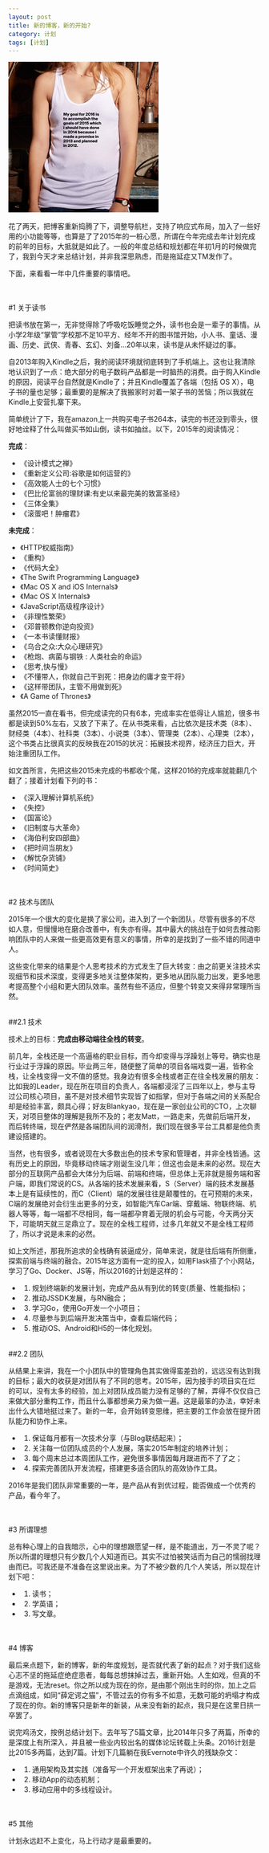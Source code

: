 ```yaml
---
layout: post
title: 新的博客，新的开始?
category: 计划
tags: [计划]
---
```


![My Goal](/assets/images/201602/2016Goal.jpg)

花了两天，把博客重新捣腾了下，调整导航栏，支持了响应式布局，加入了一些好用的小功能等等，也算是了了2015年的一桩心愿，所谓在今年完成去年计划完成的前年的目标，大抵就是如此了。一般的年度总结和规划都在年初1月的时候做完了，我到今天才来总结计划，并非我深思熟虑，而是拖延症又TM发作了。

下面，来看看一年中几件重要的事情吧。

<br>
<br>
#1 关于读书

把读书放在第一，无非觉得除了呼吸吃饭睡觉之外，读书也会是一辈子的事情。从小学2年级“掌管”学校那不足10平方、经年不开的图书馆开始，小人书、童话、漫画、历史、武侠、青春、玄幻、刘备...20年以来，读书是从未怀疑过的事。

自2013年购入Kindle之后，我的阅读环境就彻底转到了手机端上。这也让我清除地认识到了一点：绝大部分的电子数码产品都是一时脑热的消费。由于购入Kindle的原因，阅读平台自然就是Kindle了；并且Kindle覆盖了各端（包括 OS X），电子书的量也足够；最重要的是解决了我搬家时对着一架子书的苦恼；所以我就在Kindle上安营扎寨下来。

简单统计了下，我在amazon上一共购买电子书264本，读完的书还没到零头，很好地诠释了什么叫做买书如山倒，读书如抽丝。以下，2015年的阅读情况：


**完成**：

* 《设计模式之禅》
* 《重新定义公司:谷歌是如何运营的》
* 《高效能人士的七个习惯》
* 《巴比伦富翁的理财课:有史以来最完美的致富圣经》
* 《三体全集》
* 《滚蛋吧！肿瘤君》


**未完成**：

* 《HTTP权威指南》
* 《重构》
* 《代码大全》
* 《The Swift Programming Language》
* 《Mac OS X and iOS Internals》
* 《Mac OS X Internals》
* 《JavaScript高级程序设计》
* 《非理性繁荣》
* 《邓普顿教你逆向投资》
* 《一本书读懂财报》
* 《乌合之众:大众心理研究》
* 《枪炮、病菌与钢铁 : 人类社会的命运》
* 《思考,快与慢》
* 《不懂带人，你就自己干到死：把身边的庸才变干将》
* 《这样带团队，主管不用做到死》
* 《A Game of Thrones》


虽然2015一直在看书，但完成读完的只有6本，完成率实在低得让人尴尬，很多书都是读到50%左右，又放了下来了。在从书类来看，占比依次是技术类（8本）、财经类（4本）、社科类（3本）、小说类（3本）、管理类（2本）、心理类（2本），这个书类占比很真实的反映我在2015的状况：拓展技术视界，经济压力巨大，开始注重团队工作。

如文首所言，先把这些2015未完成的书都收个尾，这样2016的完成率就能翻几个翻了；接着计划看下列的书：

* 《深入理解计算机系统》
* 《失控》
* 《国富论》
* 《旧制度与大革命》
* 《海伯利安四部曲》
* 《把时间当朋友》
* 《解忧杂货铺》
* 《时间简史》

<br>
<br>
#2 技术与团队

2015年一个很大的变化是换了家公司，进入到了一个新团队，尽管有很多的不尽如人意，但慢慢地在磨合改善中，有失亦有得。其中最大的挑战在于如何去推动影响团队中的人来做一些更高效更有意义的事情，所幸的是找到了一些不错的同道中人。

这些变化带来的结果是个人思考技术的方式发生了巨大转变：由之前更关注技术实现细节和技术深度，变得更多地关注整体架构，更多地从团队能力出发，更多地思考提高整个小组和更大团队效率。虽然有些不适应，但整个转变又来得非常理所当然。


<br>
##2.1 技术

技术上的目标：**完成由移动端往全栈的转变**。

前几年，全栈还是一个高逼格的职业目标，而今却变得与浮躁划上等号。确实也是行业过于浮躁的原因。毕业两三年，随便整了简单的项目各端戏耍一遍，皆称全栈，让全栈变得一文不值的感觉。我身边有很多全栈或者正在往全栈发展的朋友：比如我的Leader，现在所在项目的负责人，各端都浸淫了三四年以上，参与主导过公司核心项目，虽不是对技术细节实现皆了如指掌，但对于各端之间的关系配合却是经验丰富，颇具心得；好友Blankyao，现在是一家创业公司的CTO，上次聊天，对项目整体的理解是我所不及的；老友Matt，一路走来，先做前后端开发，而后转终端，现在俨然是各端团队间的润滑剂，我们现在很多平台工具都是他负责建设搭建的。


当然，也有很多，或者说现在大多数出色的技术专家和管理者，并非全栈皆通。这有历史上的原因，毕竟移动终端才刚诞生没几年；但这也会是未来的必然。现在大部分的互联网产品都会大体分为后端、前端和终端，但总体上无非就是服务端和客户端，即我们常说的CS。从各端的技术发展来看，S（Server）端的技术发展基本上是有延续性的，而C（Client）端的发展往往是颠覆性的。在可预期的未来，C端的发展绝对会衍生出更多的分支，如智能汽车Car端、穿戴端、物联终端、机器人等等，每一端都不尽相同，每一端都孕育着无限的机会与可能，今天两分天下，可能明天就三足鼎立了。现在的全栈工程师，过多几年就又不是全栈工程师了，所以才说是未来的必然。


如上文所述，那我所追求的全栈确有装逼成分，简单来说，就是往后端有所侧重，探索前端与终端的融合。2015年这方面有一定的投入，如用Flask搭了个小网站，学习了Go、Docker、JS等，所以2016的计划是这样的：

* 1) 规划终端新的发展计划，完成产品从有到优的转变(质量、性能指标)；
* 2) 推动JSSDK发展，与RN融合；
* 3) 学习Go，使用Go开发一个小项目；
* 4) 尽量参与到后端开发决策当中，查看后端代码；
* 5) 推动iOS、Android和H5的一体化规划。


<br>
##2.2 团队

从结果上来讲，我在一个小团队中的管理角色其实做得蛮差劲的，远远没有达到我的目标；最大的收获是对团队有了不同的思考。2015年，因为接手的项目实在烂的可以，没有太多的经验，加上对团队成员能力没有足够的了解，弄得不仅仅自己来做大部分重构工作，而且什么事都想亲力亲为做一遍。这是最笨的办法，幸好未出什么大错地挺过来了。新的一年，会开始转变思维，把主要的工作会放在提升团队能力和协作上来。

* 1) 保证每月都有一次技术分享（与Blog联结起来）；
* 2) 关注每一位团队成员的个人发展，落实2015年制定的培养计划；
* 3) 每个周末总过本周团队工作，避免很多事情因每月跟进而不了了之；
* 4) 探索完善团队开发流程，搭建更多适合团队的高效协作工具。

2016年是我们团队非常重要的一年，是产品从有到优过程，能否做成一个优秀的产品，看今年了。

<br>
<br>
#3 所谓理想

总有种心理上的自我暗示，心中的理想跟愿望一样，是不能道出，万一不灵了呢？所以所谓的理想只有少数几个人知道而已。其实不过怕被笑话而为自己的懦弱找理由而已。可我还是不准备在这里说出来。为了不被少数的几个人笑话，所以现在计划下吧：

* 1) 读书；
* 2) 学英语；
* 3) 写文章。

<br>
<br>
#4 博客

最后来点题下，新的博客，新的年度规划，是否就代表了新的起点？对于我们这些心志不坚的拖延症绝症患者，每每总想抹掉过去，重新开始。人生如戏，但真的不是游戏，无法reset。你之所以成为现在的你，是由那个刚出生时的你，加上之后点滴组成，如同“薛定谔之猫”，不管过去的你有多不如意，无数可能的坍塌才构成了现在的你。新的博客只是新年的新装，从来没有新的起点，我只是在这里日拱一卒罢了。

说完鸡汤文，按例总结计划下。去年写了5篇文章，比2014年只多了两篇，所幸的是深度上有所深入，并且被一些业内较出名的媒体论坛转载上头条。2016计划是比2015多两篇，达到7篇。计划下几篇躺在我Evernote中许久的残缺杂文：

* 1) 通用架构及其实践（准备写一个开发框架出来了再说）；
* 2) 移动App的动态机制；
* 3) 移动应用中的多线程设计。


<br>
<br>
#5 其他

计划永远赶不上变化，马上行动才是最重要的。





